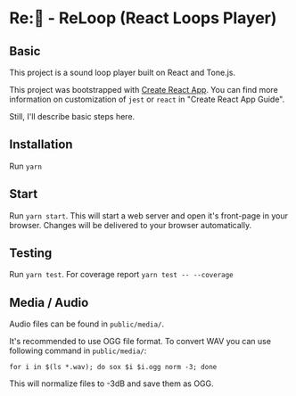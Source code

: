 # Re:🔄 - ReLoop (React Loops Player)

## Basic

This project is a sound loop player built on React and Tone.js.

This project was bootstrapped with [Create React App](https://github.com/facebookincubator/create-react-app). You can find more information on customization of `jest` or `react` in "Create React App Guide".

Still, I'll describe basic steps here.

## Installation

Run `yarn`

## Start

Run `yarn start`. This will start a web server and open it's front-page in your browser. Changes will be delivered to your browser automatically.

## Testing

Run `yarn test`. For coverage report `yarn test -- --coverage`

## Media / Audio

Audio files can be found in `public/media/`.

It's recommended to use OGG file format. To convert WAV you can use following command in `public/media/`:

`for i in $(ls *.wav); do sox $i $i.ogg norm -3; done`

This will normalize files to -3dB and save them as OGG.
